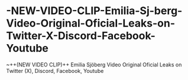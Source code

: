 # -NEW-VIDEO-CLIP-Emilia-Sj-berg-Video-Original-Oficial-Leaks-on-Twitter-X-Discord-Facebook-Youtube
~++(NEW VIDEO CLIP)++ Emilia Sjöberg  Video Original Oficial Leaks on Twitter (X), Discord, Facebook, Youtube
